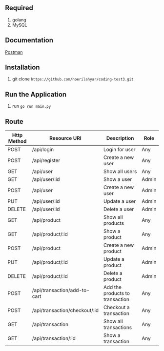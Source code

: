 ## **Required**

1. golang
2. MySQL

## **Documentation**
[Postman](https://www.postman.com/warped-meteor-617085/workspace/transvision/collection/25344978-dbf91800-5eed-41c4-951e-a9df8d55c078?action=share&creator=25344978)

## **Installation**

1. git clone `https://github.com/hoerilahyar/coding-test3.git`


## **Run the Application**

1. run `go run main.py`

## **Route**
| Http Method | Resource URI  | Description | Role |
|--|--|--|--|
| POST | /api/login | Login for user | Any |
| POST | /api/register| Create a new user | Any |
| GET | /api/user | Show all users | Any |
| GET| /api/user/:id | Show a user | Admin |
| POST | /api/user | Create a new user | Admin |
| PUT| /api/user/:id | Update a user | Admin |
| DELETE| /api/user/:id | Delete a user | Admin |
| GET | /api/product | Show all products | Any |
| GET| /api/product/:id | Show a product | Any |
| POST | /api/product| Create a new product | Admin |
| PUT| /api/product/:id | Update a product | Admin |
| DELETE| /api/product/:id | Delete a product | Admin |
| POST | /api/transaction/add-to-cart | Add the products to transaction | Any |
| POST | /api/transaction/checkout/:id | Checkout a transaction | Any |
| GET | /api/transaction | Show all transactions | Any |
| GET | /api/transaction/:id | Show a transaction | Any |